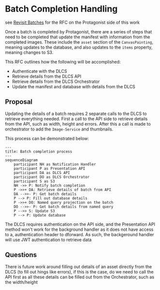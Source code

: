 # Batch Completion Handling

see [Revisit Batches](https://github.com/dlcs/protagonist/pull/929/files#diff-0d380a6db64580407caa9f4adf06d996bda15e74e4781bc048b2ebf4da8e7b74) for the RFC on the Protagonist side of this work

Once a batch is completed by Protagonist, there are a series of steps that need to be completed that update the manifest with information from the completed images.  These include the `asset` section of the `CanvasPainting`, meaning updates to the database, and also updates to the `items` property, meaning changes to S3.  

This RFC outlines how the following will be accomplished:

- Authenticate with the DLCS
- Retrieve details from the DLCS API
- Retrieve details from the DLCS Orchestrator
- Update the manifest and database with details from the DLCS

## Proposal

Updating the details of a batch requires 2 separate calls to the DLCS to retrieve everything needed.  First a call to the API side to retrieve details from the API, such as width, height and errors.  After this a call is made to orchestrator to add the `Image-Service` and thumbnails.

This process can be demonstrated below:

```mermaid
---
title: Batch completion process
---
sequenceDiagram
    participant NH as Notification Handler 
    participant P as Presentation API
    participant DA as DLCS API
    participant DO as DLCS Orchestrator
    participant S as S3
    NH ->> P: Notify batch completion 
    P ->>+ DA: Retrieve details of batch from API
    DA -->>- P: Get batch details
    P --> P: Fill out database details
    P ->>+ DO: Named query projection on the batch
    DO -->>- P: Get batch details from named query
    P -->> S: Update S3
    P --> P: Update database
```

The DLCS requires authentication on the API side, and the Presentation API method won't work for the background handler as it does not have access to a, authentication header to dforward.  As such, the backgeround handler will use JWT authentication to retrieve data

## Questions

There is future work around filling out details of an asset directly from the DLCS (to fill out hings like errors), if this is the case, do we need to call the API first as all these details can be filled out from the Orchestrator, such as the width/height

